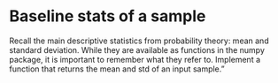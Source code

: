 # Baseline stats of a sample

Recall the main descriptive statistics from probability theory: mean and standard deviation. 
While they are available as functions in the numpy package, it is important to remember what they refer to. 
Implement a function that returns the mean and std of an input sample.”

